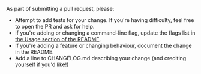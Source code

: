 As part of submitting a pull request, please:

- Attempt to add tests for your change. If you're having difficulty, feel free to open the PR and ask for help.
- If you're adding or changing a command-line flag, update the flags list in [the Usage section of the README](https://github.com/tbroadley/spellchecker-cli#usage).
- If you're adding a feature or changing behaviour, document the change in the README.
- Add a line to CHANGELOG.md describing your change (and crediting yourself if you'd like!)
